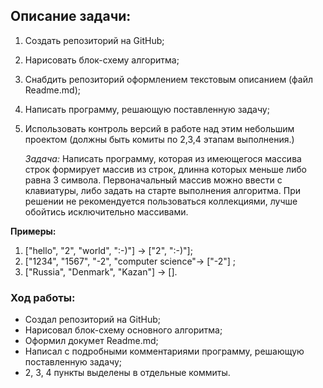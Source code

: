 ## Описание задачи: 
1. Создать репозиторий на GitHub;
2. Нарисовать блок-схему алгоритма;
3. Снабдить репозиторий оформлением текстовым описанием (файл Readme.md);
4. Написать программу, решающую поставленную задачу;
5. Использовать контроль версий в работе над этим небольшим проектом (должны быть комиты по 2,3,4 этапам выполнения.)

    *Задача:* Написать программу, которая из имеющегося массива строк формирует массив из строк, длинна которых меньше либо равна 3 символа. Первоначальный массив можно ввести с клавиатуры, либо задать на старте выполнения алгоритма. При решении не рекомендуется пользоваться коллекциями, лучше обойтись исключительно массивами.

**Примеры:**

1. ["hello", "2", "world", ":-)"] -> ["2", ":-)"];
2. ["1234", "1567", "-2", "computer science"-> ["-2"] ;
3. ["Russia", "Denmark", "Kazan"] -> [].

### Ход работы:
* Создал репозиторий на GitHub;
* Нарисовал блок-схему основного алгоритма;
* Оформил докумет Readme.md;
* Написал с подробными комментариями программу, решающую поставленную задачу;
* 2, 3, 4 пункты выделены в отдельные коммиты.
